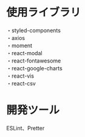 # 使用ライブラリ
・styled-components<br/>
・axios<br/>
・moment<br/>
・react-modal<br/>
・react-fontawesome<br/>
・react-google-charts<br/>
・react-vis<br/>
・react-csv<br/>

# 開発ツール  
ESLint、Pretter
 
  
    
  
 　  
  　
  
 
